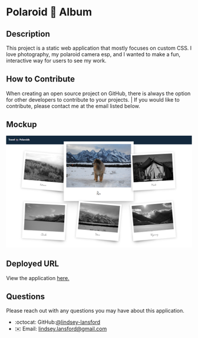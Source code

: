 # Polaroid 📸 Album 

## Description

This project is a static web application that mostly focuses on custom CSS. I love photography, my polaroid camera esp, and I wanted to make a fun, interactive way for users to see my work.

## How to Contribute

When creating an open source project on GitHub, there is always the option for other developers to contribute to your projects. | If you would like to contribute, please contact me at the email listed below.

## Mockup

![Screenshot of the deployed application](mockup.png)

## Deployed URL

View the application [here.](https://lindsey-lansford.github.io/Polaroid_Album/)

## Questions

Please reach out with any questions you may have about this application.

* :octocat: GitHub:[@lindsey-lansford](https://github.com/lindsey-lansford)
* :envelope: Email: [lindsey.lansford@gmail.com](mailto:lindsey.lansford@gmail.com)